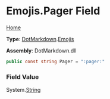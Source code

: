# Emojis\.Pager Field

[Home](../../../README.md)

**Type**: [DotMarkdown](../../README.md)\.[Emojis](../README.md)

**Assembly**: DotMarkdown\.dll

```csharp
public const string Pager = ":pager:"
```

### Field Value

System\.[String](https://docs.microsoft.com/en-us/dotnet/api/system.string)